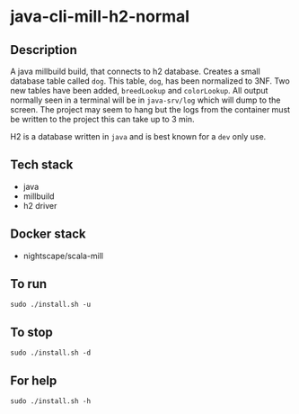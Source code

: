 # java-cli-mill-h2-normal

## Description
A java millbuild build, that connects to h2
database.
Creates a small database table
called `dog`. This table, `dog`, has been normalized to 3NF.
Two new tables have been added, `breedLookup` and `colorLookup`. All output normally
seen in a terminal will be in `java-srv/log` which will dump to the screen. The project may seem to hang but the logs from the container must be written to the project this can take up to 3 min.

H2 is a database written in `java`
and is best known for a `dev` only
use.

## Tech stack
- java
- millbuild
- h2 driver

## Docker stack
- nightscape/scala-mill

## To run
`sudo ./install.sh -u`

## To stop
`sudo ./install.sh -d`

## For help
`sudo ./install.sh -h`

